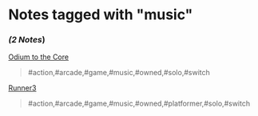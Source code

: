 # Notes tagged with "music"

### _(2 Notes_)

[Odium to the Core](./../Odium%20to%20the%20Core.html)
> #action,#arcade,#game,#music,#owned,#solo,#switch

[Runner3](./../Runner3.html)
> #action,#arcade,#game,#music,#owned,#platformer,#solo,#switch


